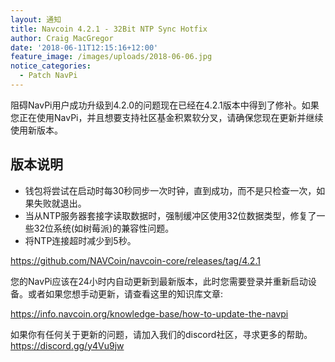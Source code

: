 ```yaml
---
layout: 通知
title: Navcoin 4.2.1 - 32Bit NTP Sync Hotfix
author: Craig MacGregor
date: '2018-06-11T12:15:16+12:00'
feature_image: /images/uploads/2018-06-06.jpg
notice_categories:
  - Patch NavPi
---
```

阻碍NavPi用户成功升级到4.2.0的问题现在已经在4.2.1版本中得到了修补。如果您正在使用NavPi，并且想要支持社区基金积累软分叉，请确保您现在更新并继续使用新版本。
<!--more-->

## 版本说明

- 钱包将尝试在启动时每30秒同步一次时钟，直到成功，而不是只检查一次，如果失败就退出。
- 当从NTP服务器套接字读取数据时，强制缓冲区使用32位数据类型，修复了一些32位系统(如树莓派)的兼容性问题。
- 将NTP连接超时减少到5秒。

https://github.com/NAVCoin/navcoin-core/releases/tag/4.2.1

您的NavPi应该在24小时内自动更新到最新版本，此时您需要登录并重新启动设备。或者如果您想手动更新，请查看这里的知识库文章:

https://info.navcoin.org/knowledge-base/how-to-update-the-navpi

如果你有任何关于更新的问题，请加入我们的discord社区，寻求更多的帮助。
https://discord.gg/y4Vu9jw
